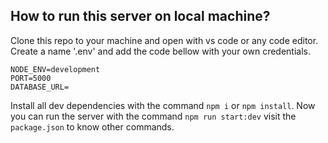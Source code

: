 ## How to run this server on local machine?

Clone this repo to your machine and open with vs code or any code editor. Create a name '.env' and add the code bellow with your own credentials.

```
NODE_ENV=development
PORT=5000
DATABASE_URL=
```

Install all dev dependencies with the command `npm i` or `npm install`. Now you can run the server with the command `npm run start:dev`
visit the `package.json` to know other commands.

